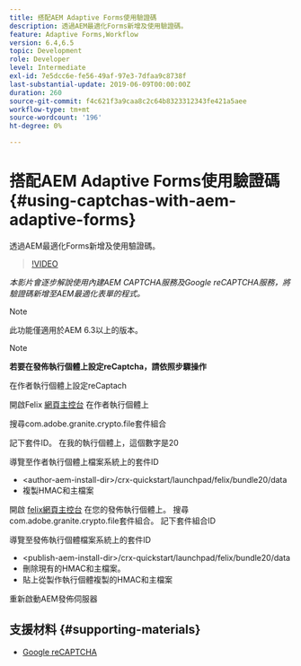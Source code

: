 ```yaml
---
title: 搭配AEM Adaptive Forms使用驗證碼
description: 透過AEM最適化Forms新增及使用驗證碼。
feature: Adaptive Forms,Workflow
version: 6.4,6.5
topic: Development
role: Developer
level: Intermediate
exl-id: 7e5dcc6e-fe56-49af-97e3-7dfaa9c8738f
last-substantial-update: 2019-06-09T00:00:00Z
duration: 260
source-git-commit: f4c621f3a9caa8c2c64b8323312343fe421a5aee
workflow-type: tm+mt
source-wordcount: '196'
ht-degree: 0%

---
```


# 搭配AEM Adaptive Forms使用驗證碼{#using-captchas-with-aem-adaptive-forms}

透過AEM最適化Forms新增及使用驗證碼。

>[!VIDEO](https://video.tv.adobe.com/v/18336?quality=12&learn=on)

*本影片會逐步解說使用內建AEM CAPTCHA服務及Google reCAPTCHA服務，將驗證碼新增至AEM最適化表單的程式。*

>[!NOTE]
>
>此功能僅適用於AEM 6.3以上的版本。

>[!NOTE]
>
>**若要在發佈執行個體上設定reCaptcha，請依照步驟操作**
>
>在作者執行個體上設定reCaptach
>
>開啟Felix [網頁主控台](http://localhost:4502/system/console/bundles) 在作者執行個體上
>
>搜尋com.adobe.granite.crypto.file套件組合
>
>記下套件ID。 在我的執行個體上，這個數字是20
>
>導覽至作者執行個體上檔案系統上的套件ID
>
>* &lt;author-aem-install-dir>/crx-quickstart/launchpad/felix/bundle20/data
>* 複製HMAC和主檔案
>
>開啟 [felix網頁主控台](http://localhost:4502/system/console/bundles) 在您的發佈執行個體上。 搜尋com.adobe.granite.crypto.file套件組合。 記下套件組合ID
>
>導覽至發佈執行個體檔案系統上的套件ID
>
>* &lt;publish-aem-install-dir>/crx-quickstart/launchpad/felix/bundle20/data
>* 刪除現有的HMAC和主檔案。
>* 貼上從製作執行個體複製的HMAC和主檔案
>
重新啟動AEM發佈伺服器

## 支援材料 {#supporting-materials}

* [Google reCAPTCHA](https://www.google.com/recaptcha)

